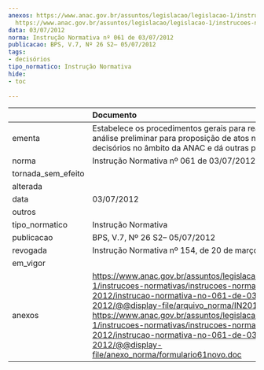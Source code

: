 ```yaml
---
anexos: https://www.anac.gov.br/assuntos/legislacao/legislacao-1/instrucoes-normativas/instrucoes-normativas-2012/instrucao-normativa-no-061-de-03-07-2012/@@display-file/arquivo_norma/IN2012-0061.pdf,
  https://www.anac.gov.br/assuntos/legislacao/legislacao-1/instrucoes-normativas/instrucoes-normativas-2012/instrucao-normativa-no-061-de-03-07-2012/@@display-file/anexo_norma/formulario61novo.doc
data: 03/07/2012
norma: Instrução Normativa nº 061 de 03/07/2012
publicacao: BPS, V.7, Nº 26 S2– 05/07/2012
tags:
- decisórios
tipo_normatico: Instrução Normativa
hide: 
- toc 
 
---
```


|                    | Documento                                                                                                                                                                                                                                                                                                                                                                                           |
|:-------------------|:----------------------------------------------------------------------------------------------------------------------------------------------------------------------------------------------------------------------------------------------------------------------------------------------------------------------------------------------------------------------------------------------------|
| ementa             | Estabelece os procedimentos gerais para realização de análise preliminar para proposição de atos normativos e decisórios no âmbito da ANAC e dá outras providências.                                                                                                                                                                                                                                |
| norma              | Instrução Normativa nº 061 de 03/07/2012                                                                                                                                                                                                                                                                                                                                                            |
| tornada_sem_efeito |                                                                                                                                                                                                                                                                                                                                                                                                     |
| alterada           |                                                                                                                                                                                                                                                                                                                                                                                                     |
| data               | 03/07/2012                                                                                                                                                                                                                                                                                                                                                                                          |
| outros             |                                                                                                                                                                                                                                                                                                                                                                                                     |
| tipo_normatico     | Instrução Normativa                                                                                                                                                                                                                                                                                                                                                                                 |
| publicacao         | BPS, V.7, Nº 26 S2– 05/07/2012                                                                                                                                                                                                                                                                                                                                                                      |
| revogada           | Instrução Normativa nº 154, de 20 de março de 2020.                                                                                                                                                                                                                                                                                                                                                 |
| em_vigor           |                                                                                                                                                                                                                                                                                                                                                                                                     |
| anexos             | https://www.anac.gov.br/assuntos/legislacao/legislacao-1/instrucoes-normativas/instrucoes-normativas-2012/instrucao-normativa-no-061-de-03-07-2012/@@display-file/arquivo_norma/IN2012-0061.pdf, https://www.anac.gov.br/assuntos/legislacao/legislacao-1/instrucoes-normativas/instrucoes-normativas-2012/instrucao-normativa-no-061-de-03-07-2012/@@display-file/anexo_norma/formulario61novo.doc |